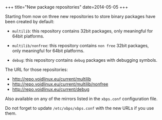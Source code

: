 +++
title="New package repositories"
date=2014-05-05
+++

Starting from now on three new repositories to store binary packages have been
created by default:

- `multilib`: this repository contains 32bit packages, only meaningful for 64bit platforms.

- `multilib/nonfree`: this repository contains `non free` 32bit packages, only
meaningful for 64bit platforms.

- `debug`: this repository contains `debug` packages with debugging symbols.

The URL for those repositories:

- http://repo.voidlinux.eu/current/multilib
- http://repo.voidlinux.eu/current/multilib/nonfree
- http://repo.voidlinux.eu/current/debug

Also available on any of the mirrors listed in the `xbps.conf` configuration file.

Do not forget to update `/etc/xbps/xbps.conf` with the new URLs if you use them.

